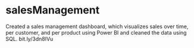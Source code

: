 # salesManagement
Created a sales management dashboard, which visualizes sales over time, per customer, and per product using Power BI and cleaned the data using SQL.
  bit.ly/3dn8IVu
